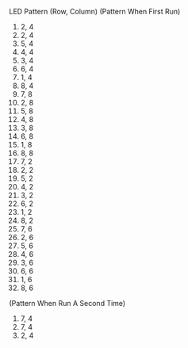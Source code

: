 LED Pattern
(Row, Column)
(Pattern When First Run)
1. 2, 4
2. 2, 4
3. 5, 4
4. 4, 4
5. 3, 4
6. 6, 4
7. 1, 4
8. 8, 4
9. 7, 8
10. 2, 8
11. 5, 8
12. 4, 8
13. 3, 8
14. 6, 8
15. 1, 8
16. 8, 8
17. 7, 2
18. 2, 2
19. 5, 2
20. 4, 2
21. 3, 2
22. 6, 2
23. 1, 2
23. 8, 2
24. 7, 6
25. 2, 6
26. 5, 6
27. 4, 6
28. 3, 6
29. 6, 6
30. 1, 6
31. 8, 6

(Pattern When Run A Second Time)
1. 7, 4
2. 7, 4
3. 2, 4
